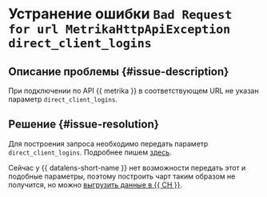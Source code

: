 # Устранение ошибки `Bad Request for url MetrikaHttpApiException direct_client_logins`


## Описание проблемы {#issue-description}

При подключении по API {{ metrika }} в соответствующем URL не указан параметр `direct_client_logins`.

## Решение {#issue-resolution}

Для построения запроса необходимо передать параметр `direct_client_logins`. Подробнее пишем [здесь](https://yandex.ru/dev/metrika/doc/api2/api_v1/direct-clicks.html?lang=ru).

Сейчас у {{ datalens-short-name }} нет возможности передать этот и подобные параметры, поэтому построить чарт таким образом не получится, но можно [выгрузить данные в {{ CH }}](../../../datalens/qa/#uploading-data-logs-api).

